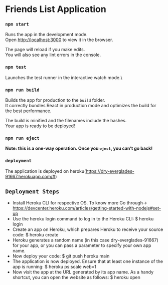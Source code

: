 # Friends List Application

### `npm start`

Runs the app in the development mode.\
Open [http://localhost:3000](http://localhost:3000) to view it in the browser.

The page will reload if you make edits.\
You will also see any lint errors in the console.

### `npm test`

Launches the test runner in the interactive watch mode.\

### `npm run build`

Builds the app for production to the `build` folder.\
It correctly bundles React in production mode and optimizes the build for the best performance.

The build is minified and the filenames include the hashes.\
Your app is ready to be deployed!

### `npm run eject`

**Note: this is a one-way operation. Once you `eject`, you can’t go back!**

### `deployment`

The application is deployed on heroku(https://dry-everglades-91667.herokuapp.com/#)
## `Deployment Steps`
* Install Heroku CLI for respective OS. To know more Go through-> https://devcenter.heroku.com/articles/getting-started-with-nodejs#set-up
* Use the heroku login command to log in to the Heroku CLI: $ heroku login
* Create an app on Heroku, which prepares Heroku to receive your source code: $ heroku create
* Heroku generates a random name (in this case dry-everglades-91667) for your app, or you can pass a parameter to specify your own app name.
* Now deploy your code: $ git push heroku main
* The application is now deployed. Ensure that at least one instance of the app is running: $ heroku ps:scale web=1
* Now visit the app at the URL generated by its app name. As a handy shortcut, you can open the website as follows: $ heroku open
